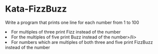 # Kata-FizzBuzz

Write a program that prints one line for each number from 1 to 100

<li>For multiples of three print Fizz instead of the number</li>
<li>For the multiples of five print Buzz instead of the number>/li>
<li>For numbers which are multiples of both three and five print FizzBuzz instead of the number</li>
